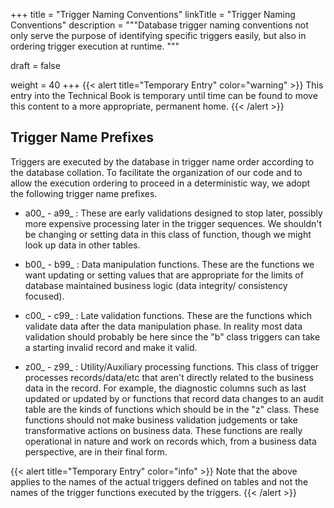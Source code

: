 +++
title = "Trigger Naming Conventions"
linkTitle = "Trigger Naming Conventions"
description = """Database trigger naming conventions not only serve the purpose of identifying
specific triggers easily, but also in ordering trigger execution at runtime.
"""

draft = false

weight = 40
+++
{{< alert title="Temporary Entry" color="warning" >}}
This entry into the Technical Book is temporary until time can be found to move this content to a
more appropriate, permanent home.
{{< /alert >}}

## Trigger Name Prefixes

Triggers are executed by the database in trigger name order according to the database collation.
To facilitate the organization of our code and to allow the execution ordering to proceed in a
deterministic way, we adopt the following trigger name prefixes.

  * a00_ - a99_ : These are early validations designed to stop later,
    possibly more expensive processing later in the trigger sequences.
    We shouldn't be changing or setting data in this class of function,
    though we might look up data in other tables.

  * b00_ - b99_ : Data manipulation functions.  These are the functions
    we want updating or setting values that are appropriate for the
    limits of database maintained business logic (data integrity/
    consistency focused).

  * c00_ - c99_ : Late validation functions.  These are the functions
    which validate data after the data manipulation phase.  In reality
    most data validation should probably be here since the "b" class
    triggers can take a starting invalid record and make it valid.

  * z00_ - z99_ : Utility/Auxiliary processing functions.  This class
    of trigger processes records/data/etc that aren't directly related
    to the business data in the record.  For example, the diagnostic
    columns such as last updated or updated by or functions that record
    data changes to an audit table are the kinds of functions which
    should be in the "z" class.  These functions should not make
    business validation judgements or take transformative actions on
    business data.  These functions are really operational in nature
    and work on records which, from a business data perspective, are in
    their final form.

{{< alert title="Temporary Entry" color="info" >}}
Note that the above applies to the names of the actual triggers defined on tables and not the
names of the trigger functions executed by the triggers.
{{< /alert >}}
